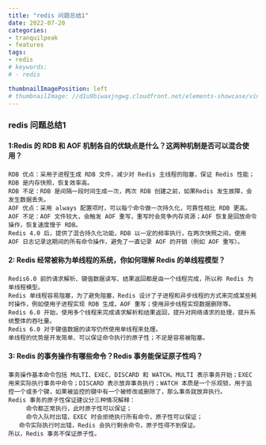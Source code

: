 ```yaml
---
title: "redis 问题总结1"
date: 2022-07-20
categories:
- tranquilpeak
- features
tags:
- redis
# keywords:
# - redis

thumbnailImagePosition: left
# thumbnailImage: //d1u9biwaxjngwg.cloudfront.net/elements-showcase/vintage-140.jpg
---
```


<!--more-->

### redis 问题总结1

#### 1:Redis 的 RDB 和 AOF 机制各自的优缺点是什么？这两种机制是否可以混合使用？

```
RDB 优点：采用⼦进程生成 RDB ⽂件，减少对 Redis 主线程的阻塞，保证 Redis 性能；RDB 是内存快照，恢复效率⾼。
RDB 不⾜：RDB 是间隔⼀段时间⽣成⼀次，两次 RDB 创建之前，如果Redis 发⽣故障，会发⽣数据丢失。
AOF 优点：采用 always 配置项时，可以每个命令做⼀次持久化，可靠性相比 RDB 更⾼。
AOF 不足：AOF ⽂件较⼤，会触发 AOF 重写，重写时会竞争内存资源；AOF 恢复是回放命令操作，恢复速度慢于 RDB。
Redis 4.0 后，提供了混合持久化功能，RDB 以⼀定的频率执⾏，在两次快照之间，使用 AOF 日志记录这期间的所有命令操作，避免了⼀直记录 AOF 的开销（例如 AOF 重写）。
```

#### 2: Redis 经常被称为单线程的系统，你如何理解 Redis 的单线程模型？

```
Redis6.0 前的请求解析、键值数据读写、结果返回都是由⼀个线程完成，所以称 Redis 为单线程模型。
Redis 单线程容易阻塞，为了避免阻塞，Redis 设计了⼦进程和异步线程的⽅式来完成某些耗时操作，例如使用⼦进程实现 RDB ⽣成，AOF 重写；使用异步线程实现数据删除等。
Redis 6.0 开始，使用多个线程来完成请求解析和结果返回，提升对⽹络请求的处理，提升系统整体的吞吐量。
Redis 6.0 对于键值数据的读写仍然使用单线程来处理。
单线程的优势是开发简单、可以保证命令执⾏的原⼦性；不⾜是容易被阻塞。
```

#### 3: Redis 的事务操作有哪些命令？Redis 事务能保证原子性吗？

```
事务操作基本命令包括 MULTI、EXEC、DISCARD 和 WATCH。MULTI 表示事务开始；EXEC用来实际执⾏事务中命令；DISCARD 表示放弃事务执⾏；WATCH 本质是⼀个乐观锁，用于监控⼀个或多个键，如果被监控的键中有⼀个被修改或删除了，那么事务就放弃执⾏。
Redis 事务的原⼦性保证建议分三种情况解释：
	 命令都正常执⾏，此时原⼦性可以保证；
	 命令⼊队时出错，EXEC 时会拒绝执⾏所有命令，原⼦性可以保证；
   命令实际执⾏时出错，Redis 会执⾏剩余命令，原⼦性得不到保证。
所以，Redis 事务不保证原⼦性。
```

